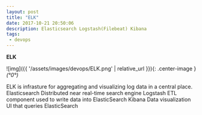 ```yaml
---
layout: post
title: "ELK"
date: 2017-10-21 20:50:06
description: Elasticsearch Logstash(Filebeat) Kibana
tags: 
 - devops
---
```


**ELK**

![img]({{ '/assets/images/devops/ELK.png' | relative_url }}){: .center-image }*(°0°)*

ELK is infrasture for aggregating and visualizing log data in a central place.
Elasticsearch
Distributed near real-time search engine
Logstash
ETL component used to write data into ElasticSearch
Kibana
Data visualization UI that queries ElasticSearch
